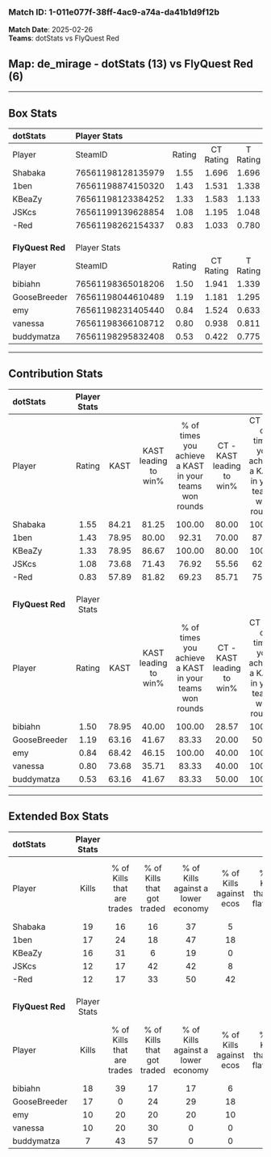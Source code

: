 ### Match ID: 1-011e077f-38ff-4ac9-a74a-da41b1d9f12b  
**Match Date**: 2025-02-26  
**Teams**: dotStats vs FlyQuest Red  

## **Map**: de_mirage - dotStats (13) vs FlyQuest Red (6)  
---  

## Box Stats  

| **dotStats**     | Player Stats      |        |           |          |       |       |       |         |        |      |     |
| :- | :- | :-: | :-: | :-: | :-: | :-: | :-: | :-: | :-: | :-: | :-: |
| Player           | SteamID           | Rating | CT Rating | T Rating | KAST  |  ADR  | Kills | Assists | Deaths | K/D  | HS% |
| Shabaka          | 76561198128135979 |  1.55  |   1.696   |  1.696   | 84.21 | 102.5 |  19   |    4    |   12   | 1.58 | 21  |
| 1ben             | 76561198874150320 |  1.43  |   1.531   |  1.338   | 78.95 | 101.3 |  17   |    6    |   12   | 1.42 | 41  |
| KBeaZy           | 76561198123384252 |  1.33  |   1.583   |  1.133   | 78.95 | 75.0  |  16   |    1    |   10   | 1.60 | 37  |
| JSKcs            | 76561199139628854 |  1.08  |   1.195   |  1.048   | 73.68 | 85.2  |  12   |    6    |   13   | 0.92 | 58  |
| -Red             | 76561198262154337 |  0.83  |   1.033   |  0.780   | 57.89 | 66.6  |  12   |    1    |   15   | 0.80 | 66  |
|                  |                   |        |           |          |       |       |       |         |        |      |     |
|                  |                   |        |           |          |       |       |       |         |        |      |     |
|                  |                   |        |           |          |       |       |       |         |        |      |     |
| **FlyQuest Red** | Player Stats      |        |           |          |       |       |       |         |        |      |     |
| Player           | SteamID           | Rating | CT Rating | T Rating | KAST  |  ADR  | Kills | Assists | Deaths | K/D  | HS% |
| bibiahn          | 76561198365018206 |  1.50  |   1.941   |  1.339   | 78.95 | 110.4 |  18   |   11    |   13   | 1.38 | 50  |
| GooseBreeder     | 76561198044610489 |  1.19  |   1.181   |  1.295   | 63.16 | 94.2  |  17   |    3    |   15   | 1.13 | 47  |
| emy              | 76561198231405440 |  0.84  |   1.524   |  0.633   | 68.42 | 71.6  |  10   |    8    |   16   | 0.63 | 80  |
| vanessa          | 76561198366108712 |  0.80  |   0.938   |  0.811   | 73.68 | 54.5  |  10   |    4    |   16   | 0.63 | 50  |
| buddymatza       | 76561198295832408 |  0.53  |   0.422   |  0.775   | 63.16 | 40.0  |   7   |    2    |   16   | 0.44 | 71  |
---  

## Contribution Stats  

| **dotStats**     | Player Stats |       |                      |                                                        |                           |                                                             |                          |                                                            |
| :- | :-: | :-: | :-: | :-: | :-: | :-: | :-: | :-: |
| Player           |    Rating    | KAST  | KAST leading to win% | % of times you achieve a KAST in your teams won rounds | CT - KAST leading to win% | CT - % of times you achieve a KAST in your teams won rounds | T - KAST leading to win% | T - % of times you achieve a KAST in your teams won rounds |
| Shabaka          |     1.55     | 84.21 |        81.25         |                         100.00                         |           80.00           |                           100.00                            |          83.33           |                           100.00                           |
| 1ben             |     1.43     | 78.95 |        80.00         |                         92.31                          |           70.00           |                            87.50                            |          100.00          |                           100.00                           |
| KBeaZy           |     1.33     | 78.95 |        86.67         |                         100.00                         |           80.00           |                           100.00                            |          100.00          |                           100.00                           |
| JSKcs            |     1.08     | 73.68 |        71.43         |                         76.92                          |           55.56           |                            62.50                            |          100.00          |                           100.00                           |
| -Red             |     0.83     | 57.89 |        81.82         |                         69.23                          |           85.71           |                            75.00                            |          75.00           |                           60.00                            |
|                  |              |       |                      |                                                        |                           |                                                             |                          |                                                            |
|                  |              |       |                      |                                                        |                           |                                                             |                          |                                                            |
|                  |              |       |                      |                                                        |                           |                                                             |                          |                                                            |
| **FlyQuest Red** | Player Stats |       |                      |                                                        |                           |                                                             |                          |                                                            |
| Player           |    Rating    | KAST  | KAST leading to win% | % of times you achieve a KAST in your teams won rounds | CT - KAST leading to win% | CT - % of times you achieve a KAST in your teams won rounds | T - KAST leading to win% | T - % of times you achieve a KAST in your teams won rounds |
| bibiahn          |     1.50     | 78.95 |        40.00         |                         100.00                         |           28.57           |                           100.00                            |          50.00           |                           100.00                           |
| GooseBreeder     |     1.19     | 63.16 |        41.67         |                         83.33                          |           20.00           |                            50.00                            |          57.14           |                           100.00                           |
| emy              |     0.84     | 68.42 |        46.15         |                         100.00                         |           40.00           |                           100.00                            |          50.00           |                           100.00                           |
| vanessa          |     0.80     | 73.68 |        35.71         |                         83.33                          |           40.00           |                           100.00                            |          33.33           |                           75.00                            |
| buddymatza       |     0.53     | 63.16 |        41.67         |                         83.33                          |           50.00           |                           100.00                            |          37.50           |                           75.00                            |
---  

## Extended Box Stats  

| **dotStats**     | Player Stats |                            |                            |                                    |                         |                              |                                 |        |                             |                                     |                          |                               |                            |
| :- | :-: | :-: | :-: | :-: | :-: | :-: | :-: | :-: | :-: | :-: | :-: | :-: | :-: |
| Player           |    Kills     | % of Kills that are trades | % of Kills that got traded | % of Kills against a lower economy | % of Kills against ecos | % of Kills that are flawless | % of Kills that are close duels | Deaths | % of Deaths that get traded | % of Deaths against a lower economy | % of Deaths against ecos | % of Deaths that are flawless | % of Deaths that are close |
| Shabaka          |      19      |             16             |             16             |                 37                 |            5            |              74              |               26                |   12   |             50              |                 17                  |            8             |              50               |             17             |
| 1ben             |      17      |             24             |             18             |                 47                 |           18            |              53              |                6                |   12   |              8              |                 17                  |            0             |              67               |             25             |
| KBeaZy           |      16      |             31             |             6              |                 19                 |            0            |              69              |                0                |   10   |             30              |                 20                  |            0             |              80               |             0              |
| JSKcs            |      12      |             17             |             42             |                 42                 |            8            |              50              |                8                |   13   |             15              |                 31                  |            0             |              54               |             0              |
| -Red             |      12      |             17             |             33             |                 50                 |           42            |              58              |               17                |   15   |             27              |                 20                  |            7             |              80               |             0              |
|                  |              |                            |                            |                                    |                         |                              |                                 |        |                             |                                     |                          |                               |                            |
|                  |              |                            |                            |                                    |                         |                              |                                 |        |                             |                                     |                          |                               |                            |
|                  |              |                            |                            |                                    |                         |                              |                                 |        |                             |                                     |                          |                               |                            |
| **FlyQuest Red** | Player Stats |                            |                            |                                    |                         |                              |                                 |        |                             |                                     |                          |                               |                            |
| Player           |    Kills     | % of Kills that are trades | % of Kills that got traded | % of Kills against a lower economy | % of Kills against ecos | % of Kills that are flawless | % of Kills that are close duels | Deaths | % of Deaths that get traded | % of Deaths against a lower economy | % of Deaths against ecos | % of Deaths that are flawless | % of Deaths that are close |
| bibiahn          |      18      |             39             |             17             |                 17                 |            6            |              67              |               11                |   13   |             23              |                  0                  |            0             |              62               |             23             |
| GooseBreeder     |      17      |             0              |             24             |                 29                 |           18            |              65              |               12                |   15   |             13              |                  0                  |            0             |              53               |             7              |
| emy              |      10      |             20             |             20             |                 20                 |           10            |              60              |                0                |   16   |             25              |                  6                  |            0             |              50               |             13             |
| vanessa          |      10      |             20             |             30             |                 0                  |            0            |              80              |                0                |   16   |             19              |                 13                  |            0             |              69               |             19             |
| buddymatza       |      7       |             43             |             57             |                 0                  |            0            |              43              |               14                |   16   |             25              |                  6                  |            0             |              88               |             0              |
